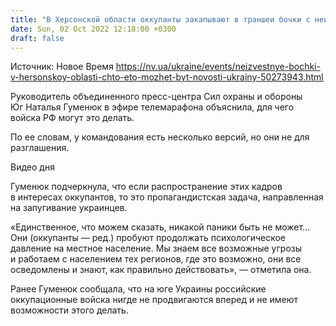 ```yaml
---
title: "В Херсонской области оккупанты закапывают в траншеи бочки с неизвестным веществом: в ОК Юг объяснили, что это может быть"
date: Sun, 02 Oct 2022 12:18:00 +0300
draft: false
---
```

Источник: Новое Время https://nv.ua/ukraine/events/neizvestnye-bochki-v-hersonskoy-oblasti-chto-eto-mozhet-byt-novosti-ukrainy-50273943.html


 Руководитель объединенного пресс-центра Сил охраны и обороны Юг Наталья Гуменюк в эфире телемарафона объяснила, для чего войска РФ могут это делать.

По ее словам, у командования есть несколько версий, но они не для разглашения.

 Видео дня   

Гуменюк подчеркнула, что если распространение этих кадров в интересах оккупантов, то это пропагандистская задача, направленная на запугивание украинцев.

«Единственное, что можем сказать, никакой паники быть не может… Они (оккупанты — ред.) пробуют продолжать психологическое давление на местное население. Мы знаем все возможные угрозы и работаем с населением тех регионов, где это возможно, они все осведомлены и знают, как правильно действовать», — отметила она.

Ранее Гуменюк сообщала, что на юге Украины российские оккупационные войска нигде не продвигаются вперед и не имеют возможности этого делать.
